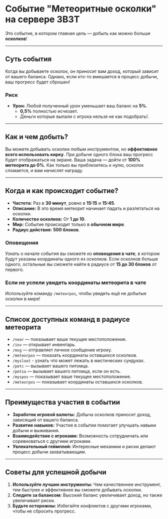 # Событие "Метеоритные осколки" на сервере 3B3T

Это событие, в котором главная цель — добыть как можно больше **осколков**!

---

## Суть события

Когда вы добываете осколок, он приносит вам доход, который зависит от вашего баланса. Однако, если кто-то вмешается в процесс добычи, ваш прогресс будет сброшен!

### Риск

- **Урон:** Любой полученный урон уменьшает ваш баланс на **5%**.
  - **0,5%** полностью исчезает.
  - Деньги которые выпали с игрока нельзя не как подобрать!.

---

## Как и чем добыть?

Вы можете добывать осколки любым инструментом, но **эффективнее всего использовать кирку**. При добыче одного блока ваш прогресс будет отображаться на экране. Ваша задача — дойти от **100% метеорита до 0%**. Как только вы приблизитесь к нулю, осколок сломается, и вам начислят награду.

---

## Когда и как происходит событие?

- **Частота:** Раз в **30 минут**, ровно в **15:15** и **15:45**.
- **Описание:** В это время метеорит начинает падать и разлетаться на осколки.
- **Количество осколков:** От **1 до 10**.
- **Мир:** Событие происходит только в **обычном мире**.
- **Радиус действия:** **500 блоков**.

### Оповещения

Узнать о начале события вы сможете из **оповещения в чате**, в котором будут указаны координаты одного из осколков. Если осколков больше одного, остальные вы сможете найти в радиусе от **15 до 30 блоков** от первого.

### Если не успели увидеть координаты метеорита в чате

Используйте команду `/meteorpos`, чтобы увидеть ещё не добытые осколки в мире!

---

## Список доступных команд в радиусе метеорита

- `/near` — показывает ваше текущее местоположение.
- `/inv` — открывает инвентарь.
- `/msg` — отправляет личное сообщение игроку.
- `/meteorpos` — показать координаты оставшихся осколков.
- `/mysloot` - узнать что может лежать в мистических сундуках.
- `/petc` — вызывает вашего питомца.
- `/petsa` — вызывает вашего питомца, если он есть.
- `/myspos` — показывает ваше текущее местоположение.
- `/meteorpos` — показывает координаты оставшихся осколков.

---

## Преимущества участия в событии

- **Заработок игровой валюты:** Добыча осколков приносит доход, зависящий от вашего баланса.
- **Развитие навыков:** Участие в событии помогает улучшать навыки добычи и выживания.
- **Взаимодействие с игроками:** Возможность сотрудничать или соревноваться с другими игроками.
- **Увлекательный геймплей:** Интересные механики и риски делают процесс добычи захватывающим.

---

## Советы для успешной добычи

1. **Используйте лучшие инструменты:** Чем качественнее инструмент, тем быстрее и эффективнее вы сможете добывать осколки.
2. **Следите за балансом:** Высокий баланс увеличивает доход, но также увеличивает риски.
3. **Будьте осторожны:** Избегайте конфликтов с другими игроками, чтобы не сбросить прогресс.

